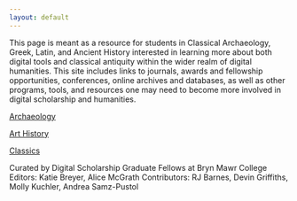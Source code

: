 ```yaml
---
layout: default
---
```


This page is meant as a resource for students in Classical Archaeology, Greek, Latin, and Ancient History interested in learning more about both digital tools and classical antiquity within the wider realm of digital humanities. This site includes links to journals, awards and fellowship opportunities, conferences, online archives and databases, as well as other programs, tools, and resources one may need to become more involved in digital scholarship and humanities. 

[Archaeology](archaeology.md)

[Art History](art-history.md)

[Classics](classics.md)

Curated by Digital Scholarship Graduate Fellows at Bryn Mawr College
Editors: Katie Breyer, Alice McGrath
Contributors: RJ Barnes, Devin Griffiths, Molly Kuchler, Andrea Samz-Pustol